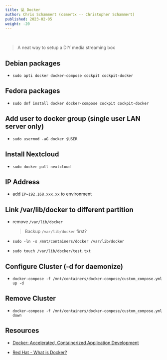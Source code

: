 ```yaml
---
title: 💻 Docker
author: Chris Schammert (csmertx -- Christopher Schammert)
published: 2023-02-05
weight: -20
---
```


<br />

> A neat way to setup a DIY media streaming box

## Debian packages

- ```sudo apti docker docker-compose cockpit cockpit-docker```

## Fedora packages

- ```sudo dnf install docker docker-compose cockpit cockpit-docker```

## Add user to docker group (single user LAN server only)

- ```sudo usermod -aG docker $USER```

## Install Nextcloud

- ```sudo docker pull nextcloud```

## IP Address

- add ```IP=192.168.xxx.xx``` to environment

## Link /var/lib/docker to different partition

- remove ```/var/lib/docker```

    > Backup ```/var/lib/docker``` first?

- ```sudo -ln -s /mnt/containers/docker /var/lib/docker```

- ```sudo touch /var/lib/docker/test.txt```

## Configure Cluster (-d for daemonize)

- ```docker-compose -f /mnt/containers/docker-compose/custom_compose.yml up -d```

## Remove Cluster

- ```docker-compose -f /mnt/containers/docker-compose/custom_compose.yml down```

## Resources

- [Docker: Accelerated, Containerized Application Development](https://www.docker.com/)

- [Red Hat - What is Docker?](https://www.redhat.com/en/topics/containers/what-is-docker)
